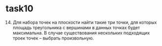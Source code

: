 # task10

14. Для набора точек на плоскости найти такие три точки, для которых площадь треугольника с вершинами в данных точках будет максимальна. В случае существования нескольких подходящих троек точек – выбрать произвольную.
